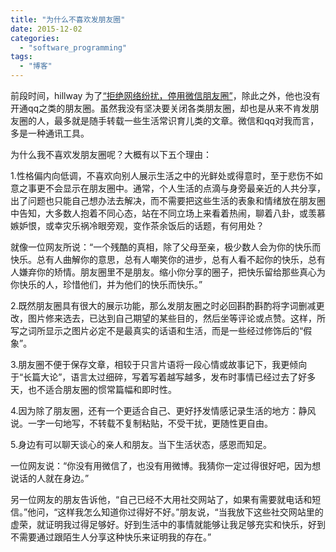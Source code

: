 ```yaml
---
title: "为什么不喜欢发朋友圈"
date: 2015-12-02
categories: 
  - "software_programming"
tags: 
  - "博客"
---
```


前段时间，hillway 为了[“拒绝网络纷扰，停用微信朋友圈”](http://www.jfsay.com/archives/836.html)，除此之外，他也没有开通qq之类的朋友圈。虽然我没有坚决要关闭各类朋友圈，却也是从来不肯发朋友圈的人，最多就是随手转载一些生活常识育儿类的文章。微信和qq对我而言，多是一种通讯工具。

为什么我不喜欢发朋友圈呢？大概有以下五个理由：

1.性格偏内向低调，不喜欢向别人展示生活之中的光鲜处或得意时，至于悲伤不如意之事更不会显示在朋友圈中。通常，个人生活的点滴与身旁最亲近的人共分享，出了问题也只能自己想办法去解决，而不需要把这些生活的表象和情绪放在朋友圈中告知，大多数人抱着不同心态，站在不同立场上来看着热闹，聊着八卦，或羡慕嫉妒恨，或幸灾乐祸冷眼旁观，变作茶余饭后的话题，有何用处？

就像一位网友所说：“一个残酷的真相，除了父母至亲，极少数人会为你的快乐而快乐。总有人曲解你的意思，总有人嘲笑你的进步，总有人看不起你的快乐，总有人嫌弃你的矫情。朋友圈里不是朋友。缩小你分享的圈子，把快乐留给那些真心为你快乐的人，珍惜他们，并为他们的快乐而快乐。”

2.既然朋友圈具有很大的展示功能，那么发朋友圈之时必回斟酌斟酌将字词删减更改，图片修来选去，已达到自己期望的某些目的，然后坐等评论或点赞。这样，所写之词所显示之图片必定不是最真实的话语和生活，而是一些经过修饰后的“假象”。

3.朋友圈不便于保存文章，相较于只言片语将一段心情或故事记下，我更倾向于“长篇大论”，语言太过细碎，写着写着越写越多，发布时事情已经过去了好多天，也不适合朋友圈的惯常篇幅和即时性。

4.因为除了朋友圈，还有一个更适合自己、更好抒发情感记录生活的地方：静风说。一字一句地写，不转载不复制粘贴，不受干扰，更随性更自由。

5.身边有可以聊天谈心的亲人和朋友。当下生活状态，感恩而知足。

一位网友说：“你没有用微信了，也没有用微博。我猜你一定过得很好吧，因为想说话的人就在身边。”

另一位网友的朋友告诉他，“自己已经不大用社交网站了，如果有需要就电话和短信。”他问，“这样我怎么知道你过得好不好。”朋友说，“当我放下这些社交网站里的虚荣，就证明我过得足够好。好到生活中的事情就能够让我足够充实和快乐，好到不需要通过跟陌生人分享这种快乐来证明我的存在。”
